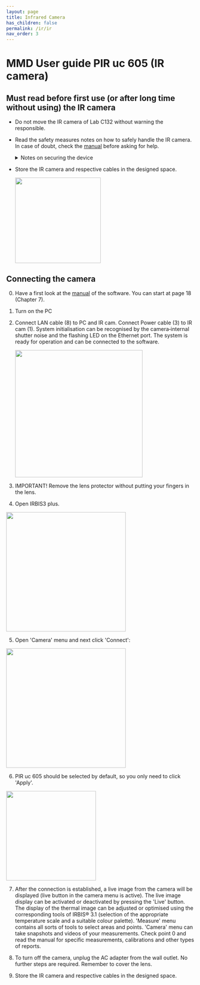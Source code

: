 ```yaml
---
layout: page
title: Infrared Camera
has_children: false
permalink: /ir/ir
nav_order: 3
---
```


# MMD User guide PIR uc 605 (IR camera)

## Must read before first use (or after long time without using) the IR camera

- Do not move the IR camera of Lab C132 without warning the responsible.

- Read the safety measures notes on how to safely handle the IR camera. In case of doubt, check the [manual](https://aaltofi.sharepoint.com/:b:/r/sites/MMD910/Shared%20Documents/General/Onboarding%20and%20guidelines/Guides/Infrared%20Camera/InfraTec_Manual_PIR-uc-605.pdf?csf=1&web=1&e=OjXueS) before asking for help.
  
  <details>
        <summary>Notes on securing the device</summary>
  <p> 1. The PIR uc 605 is an optical measuring device. Handle it with care. Avoid soiling, especially on the optical surfaces.</p>
  <p> 2. Depending on the design of the lens interface, the device comes with protection class IP40 (screw thread). </p>
  <p> 3. Please note the information given in the technical data (see chapter 4 Dimensions – page 6) and in the Quick Start Guide (see chapter 7 Quick Start – page 10 ff.) for use, storage and transport of the device. </p>
  <p> 4. When transporting the PIR uc 605, use only the supplied transportation case* or transport packaging*.</p>
  <p> 5. Please note that opening the housing of the camera is only reserved to the manufacturer. Any manipulation by other persons is not permitted and will invalidate the warranty. </p>
  <p> 6. Only use accessories or spare parts explicitly recommended by the manufacturer for the PIR uc 605. Otherwise, malfunction or damage may occur. Warranty claims are excluded for any resulting damage. </p>
  <p> 7. The PIR uc 605 must not be directed directly at the sun or other sources of high radiation (e.g. laser), either when in operation or switched off, as this may cause irreversible modifications to the microbolometer detector. The origin of these modifications can be clearly identified. The manufacturer does not accept any guarantee for damage caused in this way. </p>
  <p> 8. Furthermore, it is essential to prevent the sun or other high‐energy radiation sources from entering the field of view of PIR uc 605 indirectly via reflecting surfaces! </p>
  <p> 9. When not in use, always attach the lens cap supplied with the PIR uc 605. </p>
  <p> 10. Do not remove the lenses in rooms with high dust exposure or humidity, as the specified degree of protection cannot be guaranteed when the lens is removed. </p>
  </details>
  

- Store the IR camera and respective cables in the designed space.
  
  <img title="" src="/documentation/img/2023-01-16-13-56-48-image.png" alt="" width="229" data-align="center">

## Connecting the camera

0. Have a first look at the [manual](https://aaltofi.sharepoint.com/:b:/r/sites/MMD910/Shared%20Documents/General/Onboarding%20and%20guidelines/Guides/Infrared%20Camera/Manual_IRBIS3_Print.pdf?csf=1&web=1&e=LCZ6sN) of the software. You can start at page 18 (Chapter 7).

1. Turn on the PC

2. Connect LAN cable (8) to PC and IR cam. Connect Power cable (3) to IR cam (1). System initialisation can be recognised by the camera‐internal shutter noise and the flashing LED on the Ethernet port. The system is ready for operation and can be connected to the software.
   
   <img title="" src="/documentation/img/2023-01-16-14-00-37-image.png" alt="" width="341" data-align="center">

3. IMPORTANT! Remove the lens protector without putting your fingers in the lens.

4. Open IRBIS3 plus. 

<img title="" src="/documentation/img/irbis3a.png" alt="" width="320" data-align="center">

5. Open 'Camera' menu and next click 'Connect':

<img title="" src="/documentation/img/irbis3b.png" alt="" width="320" data-align="center">

6. PIR uc 605 should be selected by default, so you only need to click 'Apply'.

<img title="" src="/documentation/img/irbis3c.png" alt="" width="240" data-align="center">

7. After the connection is established, a live image from the camera will be displayed (live button in the camera menu is active). The live image display can be activated or deactivated by pressing the 'Live' button. The display of the thermal image can be adjusted or optimised using the corresponding tools of IRBIS® 3.1 (selection of the appropriate temperature scale and a suitable colour palette). 'Measure' menu contains all sorts of tools to select areas and points. 'Camera' menu can take snapshots and videos of your measurements. Check point 0 and read the manual for specific measurements, calibrations and other types of reports.

8. To turn off the camera, unplug the AC adapter from the wall outlet. No further steps are required. Remember to cover the lens.

9. Store the IR camera and respective cables in the designed space.
